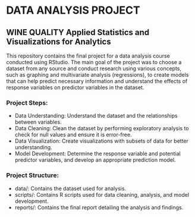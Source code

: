 # DATA ANALYSIS PROJECT 
## WINE QUALITY Applied Statistics and Visualizations for Analytics 

This repository contains the final project for a data analysis course conducted using RStudio. The main goal of the project was to choose a dataset from any source and conduct research using various concepts, such as graphing and multivariate analysis (regressions), to create models that can help predict necessary information and understand the effects of response variables on predictor variables in the dataset.

### Project Steps:
- Data Understanding: Understand the dataset and the relationships between variables.
- Data Cleaning: Clean the dataset by performing exploratory analysis to check for null values and ensure it is error-free.
- Data Visualization: Create visualizations with subsets of data for better understanding.
- Model Development: Determine the response variable and potential predictor variables, and develop an appropriate prediction model.

### Project Structure:
- data/: Contains the dataset used for analysis.
- scripts/: Contains R scripts used for data cleaning, analysis, and model development.
- reports/: Contains the final report detailing the analysis and findings.
